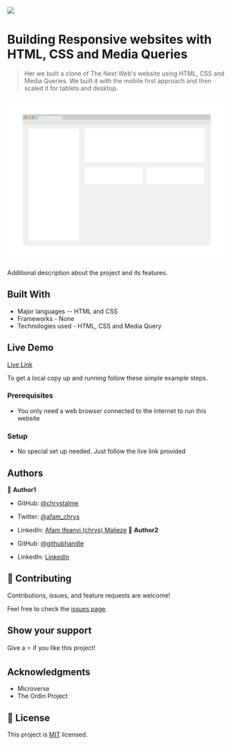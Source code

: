 ![](https://img.shields.io/badge/Microverse-blueviolet)

# Building Responsive websites with HTML, CSS and Media Queries

> Her we built a clone of The Next Web's website using HTML, CSS and Media Queries. We built it with the mobile first approach and then scaled it for tablets and desktop. 

![screenshot](./app_screenshot.png)

Additional description about the project and its features.

## Built With

- Major languages -- HTML and CSS
- Frameworks - None
- Technologies used - HTML, CSS and Media Query

## Live Demo

[Live Link](https://chrystalme.github.io/tnw-clone-project/)


To get a local copy up and running follow these simple example steps.

### Prerequisites

- You only need a web browser connected to the internet to run this website

### Setup

- No special set up needed. Just follow the live link provided



## Authors

👤 **Author1**

- GitHub: [@chrystalme](https://github.com/chrystalme)
- Twitter: [@afam_chrys](https://twitter.com/afam_chrys)
- LinkedIn: [Afam Ifeanyi (chrys) Malieze](https://linkedin.com/in/afam-ifeanyi-chrys-malieze-63876576)
👤 **Author2**

- GitHub: [@githubhandle](https://github.com/sohaibya)
- LinkedIn: [LinkedIn](https://linkedin.com/linkedinhandle)

## 🤝 Contributing

Contributions, issues, and feature requests are welcome!

Feel free to check the [issues page](issues/).

## Show your support

Give a ⭐️ if you like this project!

## Acknowledgments

- Microverse
- The Ordin Project

## 📝 License

This project is [MIT](lic.url) licensed.
